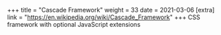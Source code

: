 +++
title = "Cascade Framework"
weight = 33
date = 2021-03-06
[extra]
link = "https://en.wikipedia.org/wiki/Cascade_Framework"
+++
CSS framework with optional JavaScript extensions

